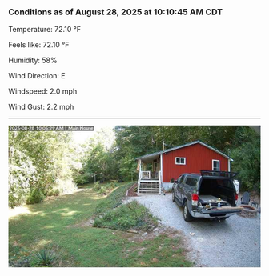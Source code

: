### Conditions as of August 28, 2025 at 10:10:45 AM CDT 

Temperature: 72.10 &deg;F

Feels like: 72.10 &deg;F

Humidity: 58%

Wind Direction: E

Windspeed: 2.0 mph

Wind Gust: 2.2 mph

---

<img src="./images/latest.jpeg"/>

